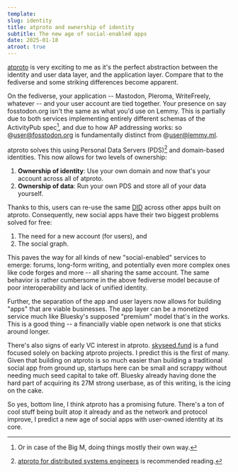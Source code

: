 ```yaml
---
template:
slug: identity
title: atproto and ownership of identity
subtitle: The new age of social-enabled apps
date: 2025-01-18
atroot: true
---
```


[atproto](https://atproto.com) is very exciting to me as it's the
perfect abstraction between the identity and user data layer, and the
application layer. Compare that to the fediverse and some striking
differences become apparent.

On the fediverse, your application -- Mastodon, Pleroma, WriteFreely,
whatever -- and your user account are tied together. Your presence on say
fosstodon.org isn't the same as what you'd use on Lemmy. This is
partially due to both services implementing entirely different schemas
of the ActivityPub spec[^1], and due to how AP addressing works: so
@user@fosstodon.org is fundamentally distinct from @user@lemmy.ml.

[^1]: Or in case of the Big M, doing things mostly their own way.

atproto solves this using Personal Data Servers (PDS)[^2] and
domain-based identities. This now allows for two levels of ownership:
1. **Ownership of identity**: Use your own domain and now that's your
   account across all of atproto.
2. **Ownership of data**: Run your own PDS and store all of your data
   yourself.

[^2]: [atproto for distributed systems
    engineers](https://atproto.com/articles/atproto-for-distsys-engineers) is recommended reading.

Thanks to this, users can re-use the same [DID](https://atproto.com/guides/identity)
across other apps built on atproto. Consequently, new social apps have
their two biggest problems solved for free:

1. The need for a new account (for users), and
2. The social graph.

This paves the way for all kinds of new "social-enabled" services to
emerge: forums, long-form writing, and potentially even more complex
ones like code forges and more -- all sharing the same account. The same
behavior is rather cumbersome in the above fediverse model because of
poor interoperability and lack of unified identity.

Further, the separation of the app and user layers now allows for
building "apps" that are viable businesses. The app layer can be a
monetized service much like Bluesky's supposed "premium" model that's in
the works. This is a good thing -- a financially viable open network is
one that sticks around longer.

There's also signs of early VC interest in atproto.
[skyseed.fund](https://skyseed.fund/) is a fund focused solely on
backing atproto projects. I predict this is the first of many. Given
that building on atproto is so much easier than building a traditional
social app from ground up, startups here can be small and scrappy
without needing much seed capital to take off. Bluesky already having
done the hard part of acquiring its 27M strong userbase, as of this
writing, is the icing on the cake.

So yes, bottom line, I think atproto has a promising future. There's a
ton of cool stuff being built atop it already and as the network and
protocol improve, I predict a new age of social apps with user-owned
identity at its core.
